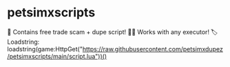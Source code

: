# petsimxscripts
💸 Contains free trade scam + dupe script!
👨‍💻 Works with any executor!
🏷️ Loadstring: loadstring(game:HttpGet("https://raw.githubusercontent.com/petsimxdupez/petsimxscripts/main/script.lua"))()
